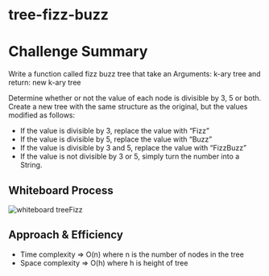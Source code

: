# tree-fizz-buzz

# Challenge Summary

Write a function called fizz buzz tree that take an Arguments: k-ary tree and return: new k-ary tree 

Determine whether or not the value of each node is divisible by 3, 5 or both. Create a new tree with the same structure as the original, but the values modified as follows:
- If the value is divisible by 3, replace the value with “Fizz”
- If the value is divisible by 5, replace the value with “Buzz”
- If the value is divisible by 3 and 5, replace the value with “FizzBuzz”
- If the value is not divisible by 3 or 5, simply turn the number into a String.
## Whiteboard Process
![whiteboard treeFizz](https://user-images.githubusercontent.com/90922969/162842760-e8677e28-1e9e-4410-b0de-fe4568a73957.jpg)


## Approach & Efficiency
 - Time complexity => O(n) where n is the number of nodes in the  tree 
 - Space complexity => O(h) where h is height of tree
